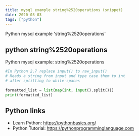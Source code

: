 ```yaml
---
title: mysql example string%2520operations (snippet)
date: 2020-03-03
tags: ["python"]
---
```

Python mysql example 'string%2520operations'


## python string%2520operations

Python mysql example: string%2520operations

```python
#In Python 2.7 replace input() to raw_input()
# Reads a string from input and type case them to int 
# after splitting to white-spaces
 
formatted_list = list(map(int, input().split()))
print(formatted_list)


```

## Python links

- Learn Python: https://pythonbasics.org/
- Python Tutorial: https://pythonprogramminglanguage.com

